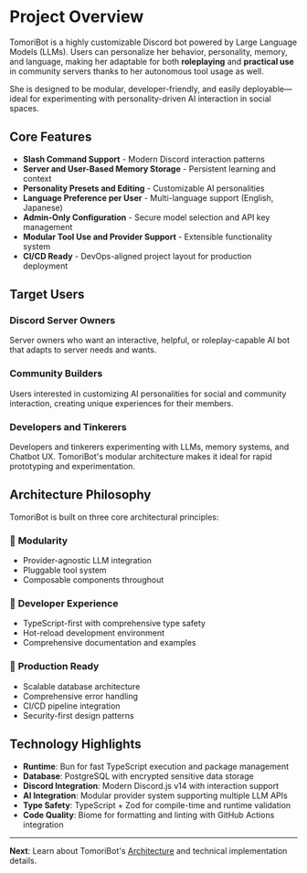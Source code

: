 # Project Overview

TomoriBot is a highly customizable Discord bot powered by Large Language Models (LLMs). Users can personalize her behavior, personality, memory, and language, making her adaptable for both **roleplaying** and **practical use** in community servers thanks to her autonomous tool usage as well.

She is designed to be modular, developer-friendly, and easily deployable—ideal for experimenting with personality-driven AI interaction in social spaces.

## Core Features

- **Slash Command Support** - Modern Discord interaction patterns
- **Server and User-Based Memory Storage** - Persistent learning and context
- **Personality Presets and Editing** - Customizable AI personalities
- **Language Preference per User** - Multi-language support (English, Japanese)
- **Admin-Only Configuration** - Secure model selection and API key management
- **Modular Tool Use and Provider Support** - Extensible functionality system
- **CI/CD Ready** - DevOps-aligned project layout for production deployment

## Target Users

### Discord Server Owners
Server owners who want an interactive, helpful, or roleplay-capable AI bot that adapts to server needs and wants.

### Community Builders
Users interested in customizing AI personalities for social and community interaction, creating unique experiences for their members.

### Developers and Tinkerers
Developers and tinkerers experimenting with LLMs, memory systems, and Chatbot UX. TomoriBot's modular architecture makes it ideal for rapid prototyping and experimentation.

## Architecture Philosophy

TomoriBot is built on three core architectural principles:

### 🔧 **Modularity**
- Provider-agnostic LLM integration
- Pluggable tool system
- Composable components throughout

### 🎯 **Developer Experience**
- TypeScript-first with comprehensive type safety
- Hot-reload development environment
- Comprehensive documentation and examples

### 🚀 **Production Ready**
- Scalable database architecture
- Comprehensive error handling
- CI/CD pipeline integration
- Security-first design patterns

## Technology Highlights

- **Runtime**: Bun for fast TypeScript execution and package management
- **Database**: PostgreSQL with encrypted sensitive data storage
- **Discord Integration**: Modern Discord.js v14 with interaction support
- **AI Integration**: Modular provider system supporting multiple LLM APIs
- **Type Safety**: TypeScript + Zod for compile-time and runtime validation
- **Code Quality**: Biome for formatting and linting with GitHub Actions integration

---

**Next**: Learn about TomoriBot's [Architecture](02-architecture.md) and technical implementation details.